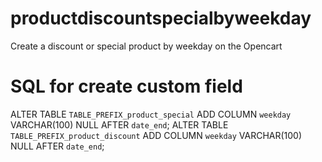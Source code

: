 # productdiscountspecialbyweekday
Create a discount or special product by weekday on the Opencart

# SQL for create custom field
ALTER TABLE `TABLE_PREFIX_product_special` ADD COLUMN `weekday` VARCHAR(100) NULL AFTER `date_end`; 
ALTER TABLE `TABLE_PREFIX_product_discount` ADD COLUMN `weekday` VARCHAR(100) NULL AFTER `date_end`; 
